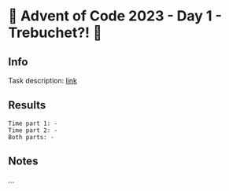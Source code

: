 # 🎄 Advent of Code 2023 - Day 1 - Trebuchet?! 🎄

## Info

Task description: [link](https://adventofcode.com/2023/day/1)

## Results

```
Time part 1: -
Time part 2: -
Both parts: -
```

## Notes

...